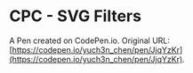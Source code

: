 # CPC - SVG Filters

A Pen created on CodePen.io. Original URL: [https://codepen.io/yuch3n_chen/pen/JjqYzKr](https://codepen.io/yuch3n_chen/pen/JjqYzKr).

